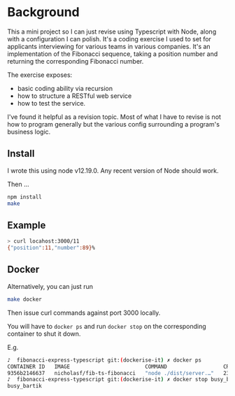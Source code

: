 # Background

This a mini project so I can just revise using Typescript with Node, along with a configuration I can polish. It's a coding exercise I used to set for applicants interviewing for various teams in various companies. It's an implementation of the Fibonacci sequence, taking a position number and returning the corresponding Fibonacci number. 

The exercise exposes:
* basic coding ability via recursion
* how to structure a RESTful web service
* how to test the service.

I've found it helpful as a revision topic. Most of what I have to revise is not how to program generally but the various config surrounding a program's business logic.

## Install

I wrote this using node v12.19.0. Any recent version of Node should work.

Then ...

```bash
npm install
make
```

## Example

```bash
> curl locahost:3000/11
{"position":11,"number":89}%
```

## Docker

Alternatively, you can just run 

```bash
make docker
```

Then issue curl commands against port 3000 locally.

You will have to `docker ps` and run `docker stop` on the corresponding container to shut it down.

E.g.

```bash
♪  fibonacci-express-typescript git:(dockerise-it) ✗ docker ps
CONTAINER ID   IMAGE                        COMMAND                  CREATED          STATUS          PORTS                    NAMES
9356b2146637   nicholasf/fib-ts-fibonacci   "node ./dist/server.…"   23 seconds ago   Up 22 seconds   0.0.0.0:3000->3000/tcp   busy_bartik
♪  fibonacci-express-typescript git:(dockerise-it) ✗ docker stop busy_bartik
busy_bartik
```

